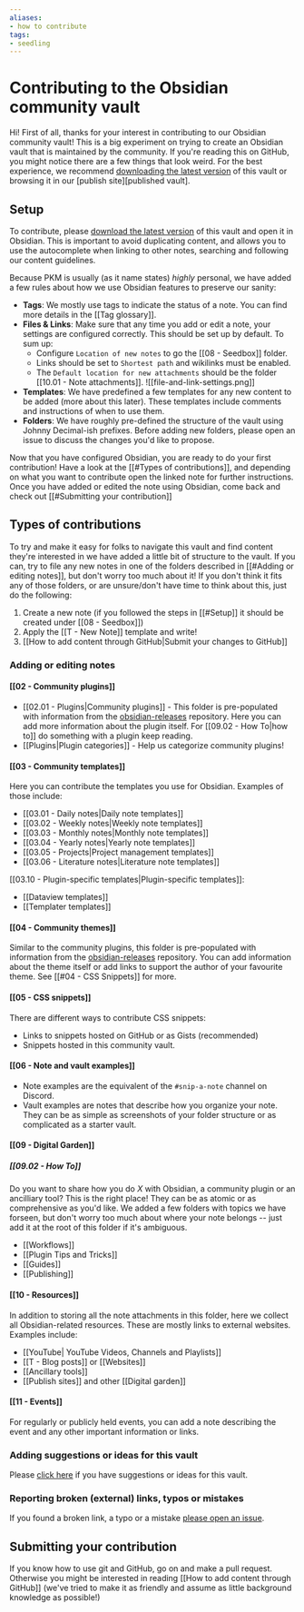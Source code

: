 ```yaml
---
aliases:
- how to contribute
tags:
- seedling
---
```


# Contributing to the Obsidian community vault

Hi! First of all, thanks for your interest in contributing to our Obsidian community vault!
This is a big experiment on trying to create an Obsidian vault that is maintained by the community.
If you're reading this on GitHub, you might notice there are a few things that look weird.
For the best experience, we recommend [downloading the latest version][download vault] of this vault or browsing it in our [publish site][published vault].

## Setup

To contribute, please [download the latest version][download vault] of this vault and open it in Obsidian. This is important to avoid duplicating content, and allows you to use the autocomplete when linking to other notes, searching and following our content guidelines.

Because PKM is usually (as it name states) *highly* personal, we have added a few rules about how we use Obsidian features to preserve our sanity:

- **Tags**: We mostly use tags to indicate the status of a note. You can find more details in the [[Tag glossary]].
- **Files & Links**: Make sure that any time you add or edit a note, your settings are configured correctly. This should be set up by default. To sum up: 
	- Configure `Location of new notes` to go the [[08 - Seedbox]] folder. 
	- Links should be set to `Shortest path` and wikilinks must be enabled.
	- The `Default location for new attachments` should be the folder [[10.01 - Note attachments]].
  ![[file-and-link-settings.png]]
- **Templates**: We have predefined a few templates for any new content to be added (more about this later). These templates include comments and instructions of when to use them.
- **Folders**: We have roughly pre-defined the structure of the vault using Johnny Decimal-ish prefixes. Before adding new folders, please open an issue to discuss the changes you'd like to propose.

Now that you have configured Obsidian, you are ready to do your first contribution! Have a look at the [[#Types of contributions]], and depending on what you want to contribute open the linked note for further instructions.
Once you have added or edited the note using Obsidian, come back and check out [[#Submitting your contribution]]

## Types of contributions

To try and make it easy for folks to navigate this vault and find content they're interested in we have added a little bit of structure to the vault. If you can, try to file any new notes in one of the folders described in [[#Adding or editing notes]], but don't worry too much about it! If you don't think it fits any of those folders, or are unsure/don't have time to think about this, just do the following:

1. Create a new note (if you followed the steps in [[#Setup]] it should be created under [[08 - Seedbox]])
2. Apply the [[T - New Note]] template and write!
3. [[How to add content through GitHub|Submit your changes to GitHub]]

### Adding or editing notes

#### [[02 - Community plugins]]

- [[02.01 - Plugins|Community plugins]] - This folder is pre-populated with information from the [obsidian-releases]() repository. Here you can add more information about the plugin itself. For [[09.02 - How To|how to]] do something with a plugin keep reading.
- [[Plugins|Plugin categories]] - Help us categorize community plugins!

#### [[03 - Community templates]]

Here you can contribute the templates you use for Obsidian. Examples of those include:

- [[03.01 - Daily notes|Daily note templates]]
- [[03.02 - Weekly notes|Weekly note templates]]
- [[03.03 - Monthly notes|Monthly note templates]]
- [[03.04 - Yearly notes|Yearly note templates]]
- [[03.05 - Projects|Project management templates]]
- [[03.06 - Literature notes|Literature note templates]]

[[03.10 - Plugin-specific templates|Plugin-specific templates]]:

- [[Dataview templates]]
- [[Templater templates]]

#### [[04 - Community themes]]

Similar to the community plugins, this folder is pre-populated with information from the [obsidian-releases](https://github.com/obsidianmd/obsidian-releases/) repository. You can add information about the theme itself or add links to support the author of your favourite theme. See [[#04 - CSS Snippets]] for more.

#### [[05 - CSS snippets]]

There are different ways to contribute CSS snippets:

- Links to snippets hosted on GitHub or as Gists (recommended)
- Snippets hosted in this community vault.

#### [[06 - Note and vault examples]]

- Note examples are the equivalent of the `#snip-a-note` channel on Discord.
- Vault examples are notes that describe how you organize your note. They can be as simple as screenshots of your folder structure or as complicated as a starter vault.

#### [[09 - Digital Garden]]

##### [[09.02 - How To]]

Do you want to share how you do _X_ with Obsidian, a community plugin or an ancilliary tool? This is the right place! They can be as atomic or as comprehensive as you'd like.
We added a few folders with topics we have forseen, but don't worry too much about where your note belongs -- just add it at the root of this folder if it's ambiguous.

- [[Workflows]]
- [[Plugin Tips and Tricks]]
- [[Guides]]
- [[Publishing]]

#### [[10 - Resources]]

In addition to storing all the note attachments in this folder, here we collect all Obsidian-related resources. These are mostly links to external websites. Examples include:

- [[YouTube| YouTube Videos, Channels and Playlists]]
- [[T - Blog posts]] or [[Websites]]
- [[Ancillary tools]]
- [[Publish sites]] and other [[Digital garden]]

#### [[11 - Events]]

For regularly or publicly held events, you can add a note describing the event and any other important information or links.

### Adding suggestions or ideas for this vault

Please [click here](https://github.com/obsidian-community/obsidian-hub/discussions/new) if you have suggestions or ideas for this vault.

### Reporting broken (external) links, typos or mistakes

If you found a broken link, a typo or a mistake [please open an issue](https://github.com/obsidian-community/obsidian-hub/issues/new).

## Submitting your contribution

If you know how to use git and GitHub, go on and make a pull request. Otherwise you might be interested in reading [[How to add content through GitHub]] (we've tried to make it as friendly and assume as little background knowledge as possible!)


[download vault]: https://github.com/obsidian-community/obsidian-hub/releases/latest
[publish site]: https://publish.obsidian.md/hub